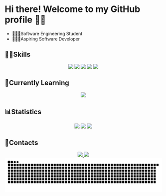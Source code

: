 # Hi there! Welcome to my GitHub profile 👋🏻

 - 👨🏻‍🎓Software Engineering Student
 - 👨🏻‍💻Aspiring Software Developer

## 💪🏻Skills

<div align="center">
  <img src="https://img.shields.io/badge/HTML5-E34F26?style=for-the-badge&logo=html5&logoColor=white">
  <img src="https://img.shields.io/badge/CSS3-1572B6?style=for-the-badge&logo=css3&logoColor=white">
  <img src="https://img.shields.io/badge/JavaScript-F7DF1E?style=for-the-badge&logo=javascript&logoColor=black">
  <img src="https://img.shields.io/badge/React-20232F?style=for-the-badge&logo=react&logoColor=61DAFB">
  <img src="https://img.shields.io/badge/Figma-000000?style=for-the-badge&logo=figma&logoColor=white">
</div>

## 📖Currently Learning
<div align="center">
  <img src="https://img.shields.io/badge/ANSI%20C-00599C?style=for-the-badge&logo=c&logoColor=white">
</div>

## 📊Statistics
<div align="center">
  <img height="200em" src="https://github-readme-stats.vercel.app/api?username=Olliver-0&show_icons=true&theme=tokyonight&hide_border=true">
  <img height="200em" src="https://github-readme-stats.vercel.app/api/top-langs/?username=Olliver-0&theme=tokyonight&layout=donut&hide_border=true">
  <img height="200em" src="https://github-readme-streak-stats.herokuapp.com?user=Olliver-0&theme=tokyonight&hide_border=true">
</div>

## 📨Contacts

<div align="center">
  <a href="mailto:nata.gabriel.de.oliveira@gmail.com" target="_blank">
    <img src="https://img.shields.io/badge/-Email-D14836?style=for-the-badge&logo=gmail&logoColor=white" />
  </a>
  <a href="https://www.linkedin.com/in/natã-gabriel-de-oliveira" target="_blank"><img src="https://img.shields.io/badge/-LinkedIn-%230077B5?style=for-the-badge&logo=linkedin&logoColor=white" target="_blank"></a> 
</div>

<picture align="center">
  <source media="(prefers-color-scheme: dark)" srcset="https://raw.githubusercontent.com/Olliver-0/Olliver-0/output/github-contribution-grid-snake-dark.svg">
  <source media="(prefers-color-scheme: light)" srcset="https://raw.githubusercontent.com/Olliver-0/Olliver-0/output/github-contribution-grid-snake-dark.svg">
  <img align="center" alt="github contribution grid snake animation" src="https://raw.githubusercontent.com/Olliver-0/Olliver-0/output/github-contribution-grid-snake.svg">
</picture>
